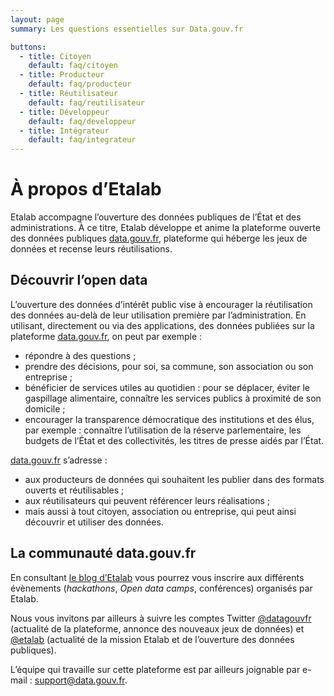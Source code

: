 ```yaml
---
layout: page
summary: Les questions essentielles sur Data.gouv.fr

buttons:
  - title: Citoyen
    default: faq/citoyen
  - title: Producteur
    default: faq/producteur
  - title: Réutilisateur
    default: faq/reutilisateur
  - title: Développeur
    default: faq/developpeur
  - title: Intégrateur
    default: faq/integrateur
---
```


# À propos d’Etalab

Etalab accompagne l’ouverture des données publiques de l’État et des administrations. À ce titre, Etalab développe et anime la plateforme ouverte des données publiques [data.gouv.fr](https://www.data.gouv.fr), plateforme qui héberge les jeux de données et recense leurs réutilisations.

## Découvrir l’open data

L’ouverture des données d’intérêt public vise à encourager la réutilisation des données au-delà de leur utilisation première par l’administration. En utilisant, directement ou via des applications, des données publiées sur la plateforme [data.gouv.fr](https://www.data.gouv.fr), on peut par exemple :

- répondre à des questions ;
- prendre des décisions, pour soi, sa commune, son association ou son entreprise ;
- bénéficier de services utiles au quotidien : pour se déplacer, éviter le gaspillage alimentaire, connaître les services publics à proximité de son domicile ;
- encourager la transparence démocratique des institutions et des élus, par exemple : connaître l’utilisation de la réserve parlementaire, les budgets de l’État et des collectivités, les titres de presse aidés par l’État.

[data.gouv.fr](https://www.data.gouv.fr) s’adresse :

- aux producteurs de données qui souhaitent les publier dans des formats ouverts et réutilisables ;
- aux réutilisateurs qui peuvent référencer leurs réalisations ;
- mais aussi à tout citoyen, association ou entreprise, qui peut ainsi découvrir et utiliser des données.

## La communauté data.gouv.fr

En consultant [le blog d’Etalab](https://www.etalab.gouv.fr) vous pourrez vous inscrire aux différents évènements (_hackathons_, _Open data camps_, conférences) organisés par Etalab.

Nous vous invitons par ailleurs à suivre les comptes Twitter [@datagouvfr](https://twitter.com/datagouvfr) (actualité de la plateforme, annonce des nouveaux jeux de données) et [@etalab](https://twitter.com/etalab) (actualité de la mission Etalab et de l’ouverture des données publiques).

L’équipe qui travaille sur cette plateforme est par ailleurs joignable par e-mail : [support@data.gouv.fr](mailto:support@data.gouv.fr).
